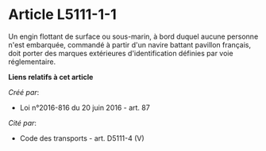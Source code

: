# Article L5111-1-1

Un engin flottant de surface ou sous-marin, à bord duquel aucune personne n'est embarquée, commandé à partir d'un navire
battant pavillon français, doit porter des marques extérieures d'identification définies par voie réglementaire.

**Liens relatifs à cet article**

_Créé par_:

  - Loi n°2016-816 du 20 juin 2016 - art. 87

_Cité par_:

  - Code des transports - art. D5111-4 (V)
